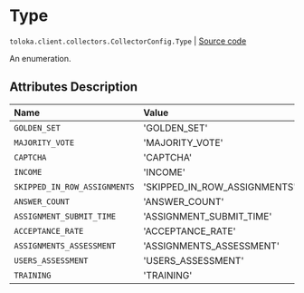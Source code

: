 # Type
`toloka.client.collectors.CollectorConfig.Type` | [Source code](https://github.com/Toloka/toloka-kit/blob/v1.1.2/src/client/collectors.py#L52)

An enumeration.

## Attributes Description

| Name | Value | Description |
| :------| :-----------| :----------| 
`GOLDEN_SET`|'GOLDEN_SET'|
`MAJORITY_VOTE`|'MAJORITY_VOTE'|
`CAPTCHA`|'CAPTCHA'|
`INCOME`|'INCOME'|
`SKIPPED_IN_ROW_ASSIGNMENTS`|'SKIPPED_IN_ROW_ASSIGNMENTS'|
`ANSWER_COUNT`|'ANSWER_COUNT'|
`ASSIGNMENT_SUBMIT_TIME`|'ASSIGNMENT_SUBMIT_TIME'|
`ACCEPTANCE_RATE`|'ACCEPTANCE_RATE'|
`ASSIGNMENTS_ASSESSMENT`|'ASSIGNMENTS_ASSESSMENT'|
`USERS_ASSESSMENT`|'USERS_ASSESSMENT'|
`TRAINING`|'TRAINING'|
